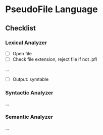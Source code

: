 # PseudoFile Language

## Checklist

### Lexical Analyzer
- [ ] Open file
- [ ] Check file extension, reject file if not .pfl

...

- [ ] Output: symtable

### Syntactic Analyzer

...

### Semantic Analyzer

...

